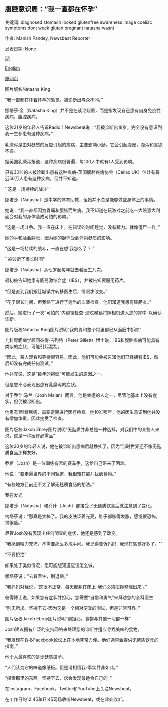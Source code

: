 ## 腹腔意识周：“我一直都在怀孕”

关键词: diagnosed stomach looked glutenfree awareness image coeliac symptoms dont week gluten pregnant natasha wasnt

作者: Manish Pandey, Newsbeat Reporter

发表日期: None

![](https://ichef.bbci.co.uk/news/1024/branded_news/1AE6/production/_112268860_natgluten1.jpg)

[English](Coeliac%20awareness%20week%3A%20%27I%20looked%20pregnant%20all%20the%20time%27.md)

[原网页](https://www.bbc.com/news/newsbeat-52662206)

图片版权Natasha King

“我一直都在怀着怀孕的感觉。被诊断出与众不同。”

娜塔莎·金（Natasha King）并不是在谈论超重，而是指发现自己患有自身免疫性疾病，腹腔疾病。

这位21岁的年轻人告诉Radio 1 Newsbeat说：“我被诊断出18岁，完全没有意识到我一生都患有这种疾病。”

乳糜泻是由对麸质的反应引起的疾病，主要影响小肠。它会引起腹胀，腹泻和食欲不振。

据英国乳糜泻报道，这种疾病很普遍，每100人中就有1人受到影响。

只有30％的人被诊断出患有这种疾病-英国腹腔疾病协会（Celiac UK）估计有将近50万人患有这种疾病，但并不知道。

``这是一场持续的战斗''

娜塔莎（Natasha）是中学的体育助教，但她并不总是能够做些身体上的事情。

她说：“我一直都因为胃痛和腹胀而生病。我不知道在玩游戏之前吃一大碗意大利面会对我的身体造成可怕的影响。”

“这是一场斗争。我一直在床上，在错误的时间睡觉，没有精力。就像僵尸一样。”

她的手和脸会肿胀，因为她的腺体受到体内麸质的影响。

“这是一场持续的战斗，一直在想'我怎么了？'”

``被诊断了很长时间''

娜塔莎（Natasha）从七岁起每年就去看医生几次。

最初被告知她患有肠易激综合症（IBS），并被告知要服用药片。

“但是直到我们搬迁城镇并转移医生后，情况才改变。”

“花了很长时间，但我终于进行了适当的血液检查，他们知道我患有腔肠炎。”

然后，她进行了一次“可怕的”内窥镜检查-通过喉镜将照相机送入您的胃中-以确认诊断。

图片版权Natasha King图片说明“我的胃和整个衬里都已从面筋中拆除”

儿科胃肠病学顾问彼得·吉列特（Peter Gillett）博士说，IBS和腹腔疾病可能具有类似的症状，可能引起混乱。

“因此，某人观看和等待很容易。因此，他们可能会被告知他们已经拥有IBS，然后却没有完成任何测试。”

他补充说，这是“数年的拖延”可能发生的原因之一。

但是您不必表现出患有乳糜泻的症状。

对于乔什·马兰（Josh Malan）而言，他是幸运的人之一，尽管他基本上没有症状，但仍被诊断出。

他患有1型糖尿病，需要定期进行医疗检查。他10岁那年，他的医生意识到他并没有增加体重，因此接受了检查。

图片版权Jakob Ebrey图片说明“无麸质并非总是一种选择，对我们中的某些人来说，这是一种医疗必需品”

这位20岁的年轻人说，他在被诊断出患病后就挣扎了，因为“当时世界还不像无麸质食品那样友好。

乔希（Josh）是一位训练有素的赛车手，这给自己带来了困难。

他说：“要走遍世界的不同轨道，我很难在那儿找到食物。”

“有些地方目前还不太了解无麸质食品的想法。”

我在发光

娜塔莎（Natasha）和乔什（Josh）都接受了无麸质饮食后就注意到了变化。

纳塔莎说：“那真是太棒了。我的皮肤泛着光亮，肚子都胀得发胀，感觉很恐怖，胃很瘦。”

尽管Josh没有表现出任何明显的症状，他还是感到了改变。

“我感到精力充沛，不需要那么多洗手间。我记得告诉妈妈-'我现在感觉好多了。'”

“不要拒绝”

如果处于类似情况，您可能想知道应该怎么做。

娜塔莎说：“去看医生，别退缩。”

“我妈妈对我说，'这很不正常，每天都躺在床上-我们必须把你整理出来'。”

彼得博士说，如果您有症状并担心，您需要“自信和勇气”来拜访您的全科医生

“别无所求。坚持下去-因为这是一个相对便宜的测试，但是非常可靠。”

图片版权Jakob Ebrey图片说明“别担心，食物与其他一切都一样”

Josh建议拥有广泛的支持网络来处理您的诊断并适应寻找美味的食物。

“我发现在许多Facebook论坛上在本地非常方便。他们通常会提供无麸质饮食的指南。”

他个人最喜欢的是无麸质披萨。

“人们认为它的味道像纸板。但是请相信我-事实并非如此。”

“探索那里的东西。坚持下去，您会发现最适合自己的。”

在Instagram，Facebook，Twitter和YouTube上关注Newsbeat。

在工作日的12:45和17:45现场收听Newsbeat，或在此处收听。